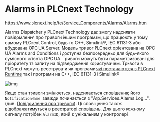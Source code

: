 # Alarms in PLCnext Technology

https://www.plcnext.help/te/Service_Components/Alarms/Alarms.htm

Alarms Dispatcher у PLCnext Technology дає змогу надсилати повідомлення про тривоги іншим програмам, що працюють у тому самому PLCnext Control, будь то C++, Simulink®, IEC 61131-3 або вбудована OPC UA Server. Модель тривог PLCnext орієнтована на OPC UA Alarms and Conditions і доступна безпосередньо для будь-якого сумісного клієнта OPC UA. Тривоги можуть бути параметризовані для пріоритету та запиту на підтвердження користувачем.  Тривоги в PLCnext можуть реєструвати як програми [які постачаються з PLCnext Runtime](https://www.plcnext.help/te/Service_Components/Notifications/Notifications_of_PLCnext_Runtime.htm ) так і програми на C++, IEC 61131-3 і Simulink®  



![img](https://www.plcnext.help/assets/images/Firmware/Alarms_Concept.png)

Якщо стан тривоги змінюється, надсилається сповіщення; його `NotificationName `завжди починається з "Arp.Services.Alarms.Log...". (див. [Повідомлення про тривоги](https://www.plcnext.help/te/Service_Components/Notifications/Notifications_of_PLCnext_Runtime.htm#Alarms)). Ці сповіщення також відображатимуться в [реєстраторі сповіщень](https://www.plcnext.help/te/Service_Components/Notifications/Notification_Logger.htm). Для цього кожному сигналу потрібен `AlarmID`, який є унікальним у контролері.
